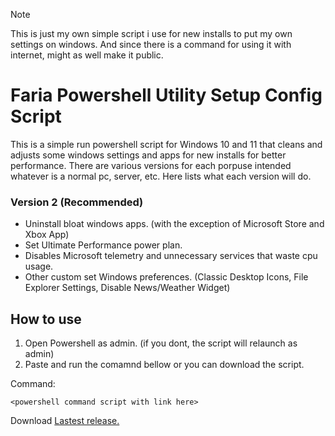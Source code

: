 > [!NOTE]
> This is just my own simple script i use for new installs to put my own settings on windows. And since there is a command for using it with internet, might as well make it public.

# Faria Powershell Utility Setup Config Script
This is a simple run powershell script for Windows 10 and 11 that cleans and adjusts some windows settings and apps for new installs for better performance. There are various versions for each porpuse intended whatever is a normal pc, server, etc.
Here lists what each version will do.
### Version 2 (Recommended)
- Uninstall bloat windows apps. (with the exception of Microsoft Store and Xbox App)
- Set Ultimate Performance power plan.
- Disables Microsoft telemetry and unnecessary services that waste cpu usage.
- Other custom set Windows preferences. (Classic Desktop Icons, File Explorer Settings, Disable News/Weather Widget)

## How to use
1. Open Powershell as admin. (if you dont, the script will relaunch as admin)
2. Paste and run the comamnd bellow or you can download the script.

Command:
```
<powershell command script with link here>
```

Download
[Lastest release.](https://github.com/dfaria5/faria-ps-utilsetupconf-script/)
